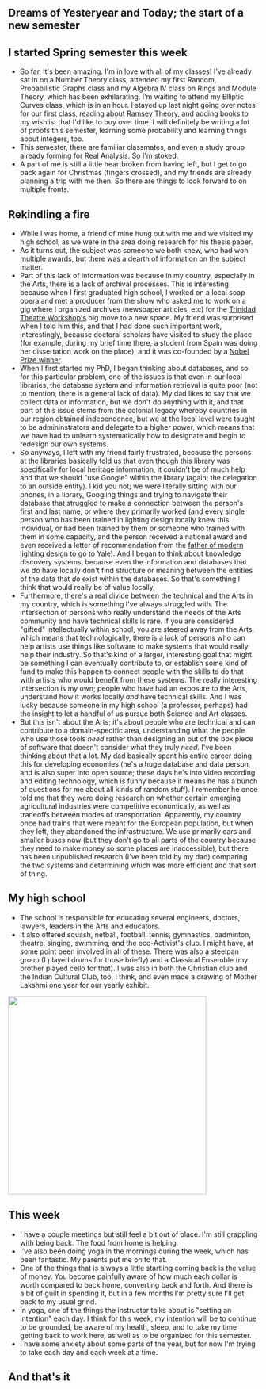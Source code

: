 ## Dreams of Yesteryear and Today; the start of a new semester

## I started Spring semester this week
- So far, it's been amazing. I'm in love with all of my classes! I've already sat in on a Number Theory class, attended my first 
Random, Probabilistic Graphs class and my Algebra IV class on Rings and Module Theory, which has been exhilarating. I'm waiting to attend my Elliptic Curves class, which is in an hour. I stayed up last night going over notes for our first class, reading about [Ramsey Theory](https://en.wikipedia.org/wiki/Ramsey_theory), and adding books
to my wishlist that I'd like to buy over time. I will definitely be writing a lot of proofs this semester, learning some probability and learning things
about integers, too.
- This semester, there are familiar classmates, and even a study group already forming for Real Analysis. So I'm stoked. 
- A part of me is still a little heartbroken from having left, but I get to go back again for Christmas (fingers crossed), and my friends are already
planning a trip with me then. So there are things to look forward to on multiple fronts.


## Rekindling a fire
- While I was home, a friend of mine hung out with me and we visited my high school, as we were in the area doing research for his thesis paper.
- As it turns out, the subject was someone we both knew, who had won multiple awards, but there was a dearth of information on the subject matter.
- Part of this lack of information was because in my country, especially in the Arts, there is a lack of archival processes. This is interesting because
when I first graduated high school, I worked on a local soap opera and met a producer from the show who asked me to work on a gig where I organized archives
(newspaper articles, etc) for the [Trinidad Theatre Workshop's](https://en.wikipedia.org/wiki/Trinidad_Theatre_Workshop) big move to a new space. My friend was surprised when I told him this, and that I had done such important work, interestingly, because doctoral scholars have visited to study the place (for example, during my brief time there, a student from Spain was doing her dissertation work on the place), and 
it was co-founded by a [Nobel Prize winner](https://en.wikipedia.org/wiki/Derek_Walcott).
- When I first started my PhD, I began thinking about databases, and so for this particular problem, one of the issues is that even in our local libraries,
the database system and information retrieval is quite poor (not to mention, there is a general lack of data). My dad likes to say that we collect data 
or information, but we don't do anything with it, and that part of this issue stems from the colonial legacy whereby countries in our region obtained 
independence, but we at the local level were taught to be admininstrators and delegate to a higher power, which means that we have had to unlearn systematically
how to designate and begin to redesign our own systems.
- So anyways, I left with my friend fairly frustrated, because the persons at the libraries basically told us that even though this library was specifically
for local heritage information, it couldn't be of much help and that we should "use Google" within the library (again; the delegation to an outside entity). I kid
you not; we were literally sitting with our phones, in a library, Googling things and trying to navigate their database that struggled to make a connection between the person's first and last name, or where they primarily worked (and every single person who has been trained in lighting design locally knew this individual, or had
been trained by them or someone who trained with them in some capacity, and the person received a national award and even received a letter of recommendation from the [father
of modern lighting design](https://en.wikipedia.org/wiki/Stanley_McCandless) to go to Yale).
And I began to think about knowledge discovery systems, because even the information and databases that we do have locally don't find structure or meaning
between the entities of the data that *do* exist within the databases. So that's something I think that would really be of value locally.
- Furthermore, there's a real divide between the technical and the Arts in my country, which is something I've always struggled with. The intersection of 
persons who really understand the needs of the Arts community and have technical skills is rare. If you are considered "gifted" intellectually within
school, you are steered away from the Arts, which means that technologically, there is a lack of persons who can help artists use things like software
to make systems that would really help their industry. So that's kind of a larger, interesting goal that might be something I can eventually contribute to,
or establish some kind of fund to make this happen to connect people with the skills to do that with artists who would benefit from these systems.
The really interesting intersection is my own; people who have had an exposure to the Arts, understand how it works locally *and* have technical skills.
And I was lucky because someone in my high school (a professor, perhaps) had the insight to let a handful of us pursue both Science and Art classes.
- But this isn't about the Arts; it's about people who are technical and can contribute to a domain-specific area, understanding what the people who use
those tools *need* rather than designing an out of the box piece of software that doesn't consider what they truly *need*. I've been thinking about that
a lot. My dad basically spent his entire career doing this for developing economies (he's a huge database and data person, and is also super into open source; these days he's into
video recording and editing technology, which is funny because it means he has a bunch of questions for me about all kinds of random stuff). I remember he once 
told me that they were doing research on whether certain emerging agricultural industries were competitive economically, as well as tradeoffs between modes of
transportation. Apparently, my country once had trains that were meant for the European population, but when they left, they abandoned the infrastructure. We use
primarily cars and smaller buses now (but they don't go to all parts of the country because they need to make money so some places are inaccessible), but there has been unpublished research (I've been told by my dad) comparing the two systems and determining which was more
efficient and that sort of thing.

## My high school
- The school is responsible for educating several engineers, doctors, lawyers, leaders in the Arts and educators.
- It also offered squash, netball, football, tennis, gymnastics, badminton, theatre, singing, swimming, and the eco-Activist's club. I might have, at some point
been involved in all of these. There was also a steelpan group (I played drums for those briefly) and a Classical Ensemble (my brother played cello for that). I was also in both the Christian club and the Indian Cultural Club, too, I think, and even made a drawing of Mother Lakshmi
one year for our yearly exhibit.

<img src="/images/christmas22small/naps2022.png" width="400">

## This week
- I have a couple meetings but still feel a bit out of place. I'm still grappling with being back. The food from home is helping.
- I've also been doing yoga in the mornings during the week, which has been fantastic. My parents put me on to that.
- One of the things that is always a little startling coming back is the value of money. You become painfully aware of how much each dollar is worth
compared to back home, converting back and forth. And there is a bit of guilt in spending it, but in a few months I'm pretty sure I'll get back to
my usual grind.
- In yoga, one of the things the instructor talks about is "setting an intention" each day. I think for this week, my intention will be to continue
to be grounded, be aware of my health, sleep, and to take my time getting back to work here, as well as to be organized for this semester. 
- I have some anxiety about some parts of the year, but for now I'm trying to take each day and each week at a time.


## And that's it

